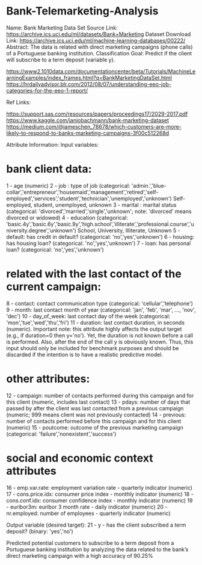 # Bank-Telemarketing-Analysis

Name: Bank Marketing Data Set
Source Link: https://archive.ics.uci.edu/ml/datasets/Bank+Marketing
Dataset Download Link: https://archive.ics.uci.edu/ml/machine-learning-databases/00222/
Abstract: The data is related with direct marketing campaigns (phone calls) of a Portuguese banking institution.
Classification Goal: Predict if the client will subscribe to a term deposit (variable y).
 
https://www2.1010data.com/documentationcenter/beta/Tutorials/MachineLearningExamples/index_frames.html?q=BankMarketingDataSet.html
https://hrdailyadvisor.blr.com/2012/08/07/understanding-eeo-job-categories-for-the-eeo-1-report/
 
Ref Links:
 
https://support.sas.com/resources/papers/proceedings17/2029-2017.pdf
https://www.kaggle.com/janiobachmann/bank-marketing-dataset
https://medium.com/@jameschen_78678/which-customers-are-more-likely-to-respond-to-banks-marketing-campaigns-3f00c512268d


 
 
Attribute Information:
Input variables:
# bank client data:
1 - age (numeric)
2 - job : type of job (categorical: 'admin.','blue-collar','entrepreneur','housemaid','management','retired','self-employed','services','student','technician','unemployed','unknown')
Self-employed, student, unemployed, unknown
3 - marital : marital status (categorical: 'divorced','married','single','unknown'; note: 'divorced' means divorced or widowed)
4 - education (categorical: 'basic.4y','basic.6y','basic.9y','high.school','illiterate','professional.course','university.degree','unknown')
School, University, Illiterate, Unknown
5 - default: has credit in default? (categorical: 'no','yes','unknown')
6 - housing: has housing loan? (categorical: 'no','yes','unknown')
7 - loan: has personal loan? (categorical: 'no','yes','unknown')
# related with the last contact of the current campaign:
8 - contact: contact communication type (categorical: 'cellular','telephone')
9 - month: last contact month of year (categorical: 'jan', 'feb', 'mar', ..., 'nov', 'dec')
10 - day_of_week: last contact day of the week (categorical: 'mon','tue','wed','thu','fri')
11 - duration: last contact duration, in seconds (numeric). Important note: this attribute highly affects the output target (e.g., if duration=0 then y='no'). Yet, the duration is not known before a call is performed. Also, after the end of the call y is obviously known. Thus, this input should only be included for benchmark purposes and should be discarded if the intention is to have a realistic predictive model.
# other attributes:
12 - campaign: number of contacts performed during this campaign and for this client (numeric, includes last contact)
13 - pdays: number of days that passed by after the client was last contacted from a previous campaign (numeric; 999 means client was not previously contacted)
14 - previous: number of contacts performed before this campaign and for this client (numeric)
15 - poutcome: outcome of the previous marketing campaign (categorical: 'failure','nonexistent','success')
# social and economic context attributes
16 - emp.var.rate: employment variation rate - quarterly indicator (numeric)
17 - cons.price.idx: consumer price index - monthly indicator (numeric)
18 - cons.conf.idx: consumer confidence index - monthly indicator (numeric)
19 - euribor3m: euribor 3 month rate - daily indicator (numeric)
20 - nr.employed: number of employees - quarterly indicator (numeric)
 
Output variable (desired target):
21 - y - has the client subscribed a term deposit? (binary: 'yes','no')

Predicted potential customers to subscribe to a term deposit from a Portuguese banking institution by analyzing the  data related to the bank’s direct marketing campaign with a high accuracy of 90.25% 
